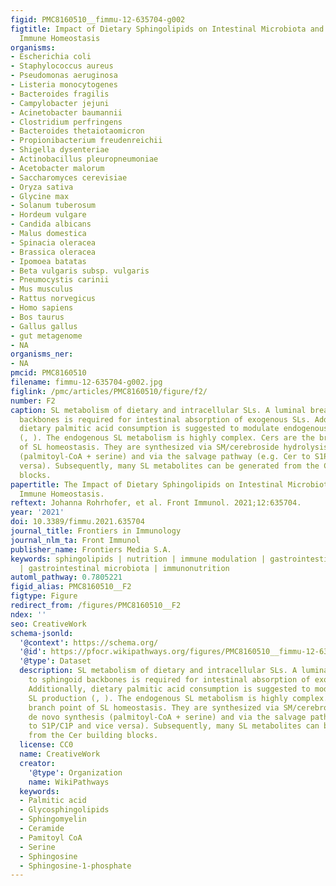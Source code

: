 ```yaml
---
figid: PMC8160510__fimmu-12-635704-g002
figtitle: Impact of Dietary Sphingolipids on Intestinal Microbiota and Gastrointestinal
  Immune Homeostasis
organisms:
- Escherichia coli
- Staphylococcus aureus
- Pseudomonas aeruginosa
- Listeria monocytogenes
- Bacteroides fragilis
- Campylobacter jejuni
- Acinetobacter baumannii
- Clostridium perfringens
- Bacteroides thetaiotaomicron
- Propionibacterium freudenreichii
- Shigella dysenteriae
- Actinobacillus pleuropneumoniae
- Acetobacter malorum
- Saccharomyces cerevisiae
- Oryza sativa
- Glycine max
- Solanum tuberosum
- Hordeum vulgare
- Candida albicans
- Malus domestica
- Spinacia oleracea
- Brassica oleracea
- Ipomoea batatas
- Beta vulgaris subsp. vulgaris
- Pneumocystis carinii
- Mus musculus
- Rattus norvegicus
- Homo sapiens
- Bos taurus
- Gallus gallus
- gut metagenome
- NA
organisms_ner:
- NA
pmcid: PMC8160510
filename: fimmu-12-635704-g002.jpg
figlink: /pmc/articles/PMC8160510/figure/f2/
number: F2
caption: SL metabolism of dietary and intracellular SLs. A luminal breakdown to sphingoid
  backbones is required for intestinal absorption of exogenous SLs. Additionally,
  dietary palmitic acid consumption is suggested to modulate endogenous SL production
  (, ). The endogenous SL metabolism is highly complex. Cers are the branch point
  of SL homeostasis. They are synthesized via SM/cerebroside hydrolysis, de novo synthesis
  (palmitoyl-CoA + serine) and via the salvage pathway (e.g. Cer to S1P/C1P and vice
  versa). Subsequently, many SL metabolites can be generated from the Cer building
  blocks.
papertitle: The Impact of Dietary Sphingolipids on Intestinal Microbiota and Gastrointestinal
  Immune Homeostasis.
reftext: Johanna Rohrhofer, et al. Front Immunol. 2021;12:635704.
year: '2021'
doi: 10.3389/fimmu.2021.635704
journal_title: Frontiers in Immunology
journal_nlm_ta: Front Immunol
publisher_name: Frontiers Media S.A.
keywords: sphingolipids | nutrition | immune modulation | gastrointestinal barrier
  | gastrointestinal microbiota | immunonutrition
automl_pathway: 0.7805221
figid_alias: PMC8160510__F2
figtype: Figure
redirect_from: /figures/PMC8160510__F2
ndex: ''
seo: CreativeWork
schema-jsonld:
  '@context': https://schema.org/
  '@id': https://pfocr.wikipathways.org/figures/PMC8160510__fimmu-12-635704-g002.html
  '@type': Dataset
  description: SL metabolism of dietary and intracellular SLs. A luminal breakdown
    to sphingoid backbones is required for intestinal absorption of exogenous SLs.
    Additionally, dietary palmitic acid consumption is suggested to modulate endogenous
    SL production (, ). The endogenous SL metabolism is highly complex. Cers are the
    branch point of SL homeostasis. They are synthesized via SM/cerebroside hydrolysis,
    de novo synthesis (palmitoyl-CoA + serine) and via the salvage pathway (e.g. Cer
    to S1P/C1P and vice versa). Subsequently, many SL metabolites can be generated
    from the Cer building blocks.
  license: CC0
  name: CreativeWork
  creator:
    '@type': Organization
    name: WikiPathways
  keywords:
  - Palmitic acid
  - Glycosphingolipids
  - Sphingomyelin
  - Ceramide
  - Pamitoyl CoA
  - Serine
  - Sphingosine
  - Sphingosine-1-phosphate
---
```

